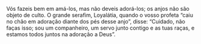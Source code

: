 ﻿Vós fazeis bem em amá-los, mas não deveis adorá-los; os anjos não são objeto de culto. O grande serafim, Loyalátia, quando o vosso profeta “caiu no chão em adoração diante dos pés desse anjo”, disse: “Cuidado, não faças isso; sou um companheiro, um servo junto contigo e as tuas raças, e estamos todos juntos na adoração a Deus”.
